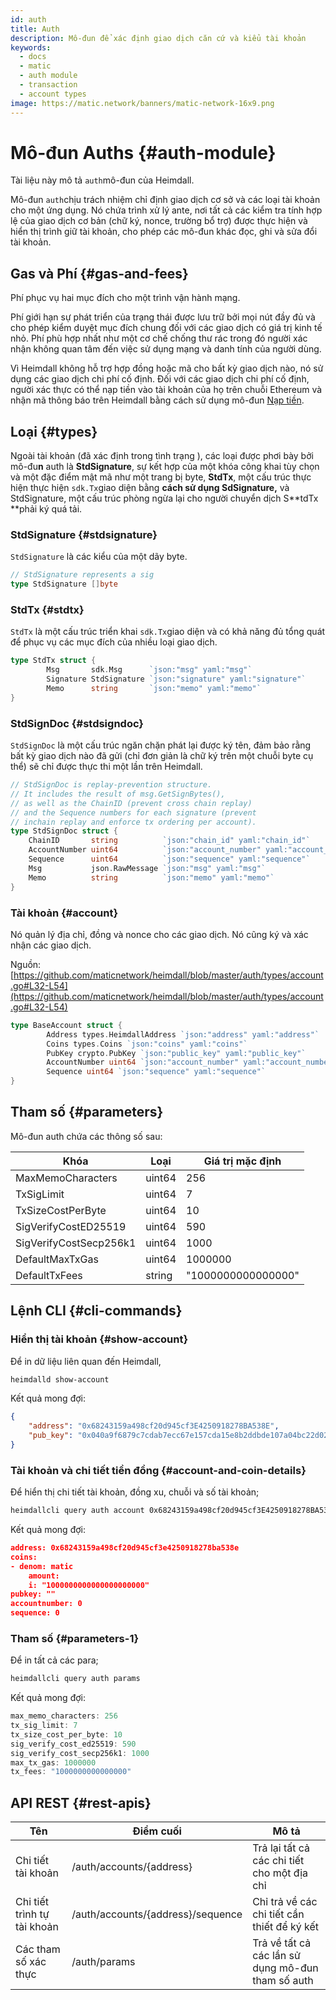 ```yaml
---
id: auth
title: Auth
description: Mô-đun để xác định giao dịch căn cứ và kiểu tài khoản
keywords:
  - docs
  - matic
  - auth module
  - transaction
  - account types
image: https://matic.network/banners/matic-network-16x9.png
---
```

# Mô-đun Auths {#auth-module}

Tài liệu này mô tả `auth`mô-đun của Heimdall.

Mô-đun `auth`chịu trách nhiệm chỉ định giao dịch cơ sở và các loại tài khoản cho một ứng dụng. Nó chứa trình xử lý ante, nơi tất cả các kiểm tra tính hợp lệ của giao dịch cơ bản (chữ ký, nonce, trường bổ trợ) được thực hiện và hiển thị trình giữ tài khoản, cho phép các mô-đun khác đọc, ghi và sửa đổi tài khoản.

## Gas và Phí {#gas-and-fees}

Phí phục vụ hai mục đích cho một trình vận hành mạng.

Phí giới hạn sự phát triển của trạng thái được lưu trữ bởi mọi nút đầy đủ và cho phép kiểm duyệt mục đích chung đối với các giao dịch có giá trị kinh tế nhỏ. Phí phù hợp nhất như một cơ chế chống thư rác trong đó người xác nhận không quan tâm đến việc sử dụng mạng và danh tính của người dùng.

Vì Heimdall không hỗ trợ hợp đồng hoặc mã cho bất kỳ giao dịch nào, nó sử dụng các giao dịch chi phí cố định. Đối với các giao dịch chi phí cố định, người xác thực có thể nạp tiền vào tài khoản của họ trên chuỗi Ethereum và nhận mã thông báo trên Heimdall bằng cách sử dụng mô-đun [Nạp tiền](Topup.md).

## Loại {#types}

Ngoài tài khoản (đã xác định trong tình trạng ), các loại được phơi bày bởi mô-đu**n** auth là **StdSignature**, sự kết hợp của một khóa công khai tùy chọn và một đặc điểm mật mã như một trang bị byte, **StdTx**, một cấu trúc thực hiện thực hiện `sdk.Tx`giao diện bằng **cách sử dụng SdSignature,** và StdSignature, một cấu trúc phòng ngừa lại cho người chuyển dịch S**tdTx **phải ký quá tải.

### StdSignature {#stdsignature}

`StdSignature` là các kiểu của một dãy byte.

```go
// StdSignature represents a sig
type StdSignature []byte
```

### StdTx {#stdtx}

`StdTx` là một cấu trúc triển khai `sdk.Tx`giao diện và có khả năng đủ tổng quát để phục vụ các mục đích của nhiều loại giao dịch.

```go
type StdTx struct {
		Msg       sdk.Msg      `json:"msg" yaml:"msg"`
		Signature StdSignature `json:"signature" yaml:"signature"`
		Memo      string       `json:"memo" yaml:"memo"`
}
```

### StdSignDoc {#stdsigndoc}

`StdSignDoc` là một cấu trúc ngăn chặn phát lại được ký tên, đảm bảo rằng bất kỳ giao dịch nào đã gửi (chỉ đơn giản là chữ ký trên một chuỗi byte cụ thể) sẽ chỉ được thực thi một lần trên Heimdall.

```go
// StdSignDoc is replay-prevention structure.
// It includes the result of msg.GetSignBytes(),
// as well as the ChainID (prevent cross chain replay)
// and the Sequence numbers for each signature (prevent
// inchain replay and enforce tx ordering per account).
type StdSignDoc struct {
	ChainID       string          `json:"chain_id" yaml:"chain_id"`
	AccountNumber uint64          `json:"account_number" yaml:"account_number"`
	Sequence      uint64          `json:"sequence" yaml:"sequence"`
	Msg           json.RawMessage `json:"msg" yaml:"msg"`
	Memo          string          `json:"memo" yaml:"memo"`
}
```

### Tài khoản {#account}

Nó quản lý địa chỉ, đồng và nonce cho các giao dịch. Nó cũng ký và xác nhận các giao dịch.

Nguồn: [https://github.com/maticnetwork/heimdall/blob/master/auth/types/account.go#L32-L54](https://github.com/maticnetwork/heimdall/blob/master/auth/types/account.go#L32-L54)

```go
type BaseAccount struct {
		Address types.HeimdallAddress `json:"address" yaml:"address"`
		Coins types.Coins `json:"coins" yaml:"coins"`
		PubKey crypto.PubKey `json:"public_key" yaml:"public_key"`
		AccountNumber uint64 `json:"account_number" yaml:"account_number"`
		Sequence uint64 `json:"sequence" yaml:"sequence"`
}
```

## Tham số {#parameters}

Mô-đun auth chứa các thông số sau:

| Khóa | Loại | Giá trị mặc định |
|----------------------|------|------------------|
| MaxMemoCharacters | uint64 | 256 |
| TxSigLimit | uint64 | 7 |
| TxSizeCostPerByte | uint64 | 10 |
| SigVerifyCostED25519 | uint64 | 590 |
| SigVerifyCostSecp256k1 | uint64 | 1000 |
| DefaultMaxTxGas | uint64 | 1000000 |
| DefaultTxFees | string | "1000000000000000" |


## Lệnh CLI {#cli-commands}

### Hiển thị tài khoản {#show-account}

Để in dữ liệu liên quan đến Heimdall,

```bash
heimdalld show-account
```

Kết quả mong đợi:

```json
{
	"address": "0x68243159a498cf20d945cf3E4250918278BA538E",
	"pub_key": "0x040a9f6879c7cdab7ecc67e157cda15e8b2ddbde107a04bc22d02f50032e393f6360a05e85c7c1ecd201ad30dfb886af12dd02b47e4463f6f0f6f94159dc9f10b8"
}
```

### Tài khoản và chi tiết tiền đồng {#account-and-coin-details}

Để hiển thị chi tiết tài khoản, đồng xu, chuỗi và số tài khoản;

```bash
heimdallcli query auth account 0x68243159a498cf20d945cf3E4250918278BA538E --trust-node
```

Kết quả mong đợi:

```json
address: 0x68243159a498cf20d945cf3e4250918278ba538e
coins:
- denom: matic
    amount:
    i: "1000000000000000000000"
pubkey: ""
accountnumber: 0
sequence: 0
```

### Tham số {#parameters-1}

Để in tất cả các para;

```go
heimdallcli query auth params
```

Kết quả mong đợi:

```go
max_memo_characters: 256
tx_sig_limit: 7
tx_size_cost_per_byte: 10
sig_verify_cost_ed25519: 590
sig_verify_cost_secp256k1: 1000
max_tx_gas: 1000000
tx_fees: "1000000000000000"
```

## API REST {#rest-apis}

| Tên | Điểm cuối | Mô tả |
|----------------------|--------|------------------|
| Chi tiết tài khoản | /auth/accounts/{address} | Trả lại tất cả các chi tiết cho một địa chỉ |
| Chi tiết trình tự tài khoản | /auth/accounts/{address}/sequence | Chỉ trả về các chi tiết cần thiết để ký kết |
| Các tham số xác thực | /auth/params | Trả về tất cả các lần sử dụng mô-đun tham số auth |
